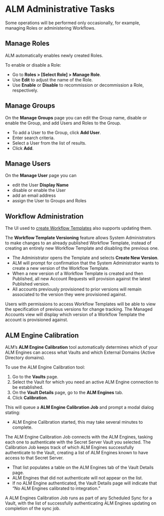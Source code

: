 ﻿[title]: # (Administration)
[tags]: # (Account Lifecycle Manager,ALM,Active Directory,)
[priority]: # (6000)

# ALM Administrative Tasks

Some operations will be performed only occasionally, for example, managing Roles or administering Workflows.

## Manage Roles

ALM automatically enables newly created Roles.

To enable or disable a Role:

* Go to **Roles \> [Select Role] \> Manage Role**.
* Use **Edit** to adjust the name of the Role.
* Use **Enable** or **Disable** to recommission or decommission a Role, respectively.

## Manage Groups

On the **Manage Groups** page you can edit the Group name, disable or enable the Group, and add Users and Roles to the Group.

* To add a User to the Group, click **Add User**.
* Enter search criteria.
* Select a User from the list of results.
* Click **Add**.

## Manage Users

On the **Manage User** page you can

* edit the User **Display Name**
* disable or enable the User
* add an email address
* assign the User to Groups and Roles

## Workflow Administration

The UI used to [create Workflow Templates](../get-started/build-workflows/) also supports updating them.

The **Workflow Template Versioning** feature allows System Administrators to make changes to an already published Workflow Template, instead of creating an entirely new Workflow Template and disabling the previous one.

* The Administrator opens the Template and selects **Create New Version**.
* ALM will prompt for confirmation that the System Administrator wants to create a new version of the Workflow Template.
* When a new version of a Workflow Template is created and then Published, all new Account Requests will provision against the latest Published version.
* All accounts previously provisioned to prior versions will remain associated to the version they were provisioned against.

Users with permissions to access Workflow Templates will be able to view the specification of previous versions for change tracking. The Managed Accounts view will display which version of a Workflow Template the account is provisioned against.

## ALM Engine Calibration

ALM’s **ALM Engine Calibration** tool automatically determines which of your ALM Engines can access what Vaults and which External Domains (Active Directory domains).

To use the ALM Engine Calibration tool:

1. Go to the **Vaults** page.
2. Select the Vault for which you need an active ALM Engine connection to be established.
3. On the **Vault Details** page, go to the **ALM Engines** tab.
4. Click **Calibration**.

This will queue a **ALM Engine Calibration Job** and prompt a modal dialog stating:

* ALM Engine Calibration started, this may take several minutes to complete.

The ALM Engine Calibration Job connects with the ALM Engines, tasking each one to authenticate with the Secret Server Vault you selected. The Calibration Job keeps track of which ALM Engines successfully authenticate to the Vault, creating a list of ALM Engines known to have access to that Secret Server.

* That list populates a table on the ALM Engines tab of the Vault Details page.
* ALM Engines that did not authenticate will not appear on the list.
* If no ALM Engine authenticated, the Vault Details page will indicate that “No ALM Engines calibrated to integration.”

A ALM Engines Calibration Job runs as part of any Scheduled Sync for a Vault, with the list of successfully authenticating ALM Engines updating on completion of the sync job.
